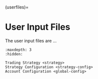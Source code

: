 (userfiles)=
# User Input Files


The user input files are ...


```{toctree}
:maxdepth: 3
:hidden:

Trading Strategy <strategy>
Strategy Configuration <strategy-config>
Account Configuration <global-config>
```